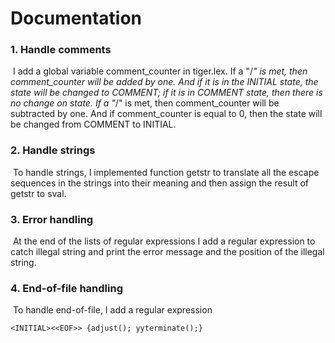 # Documentation

### 1.  Handle comments

​	I add a global variable comment_counter in tiger.lex. If a "/*" is met, then comment_counter will be added by one. And if it is in the INITIAL state, the state will be changed to COMMENT; if it is in COMMENT state, then there is no change on state. If a "*/" is met, then comment_counter will be subtracted by one. And if comment_counter is equal to 0, then the state will be changed from COMMENT to INITIAL.

### 2. Handle strings

​	To handle strings, I implemented function getstr to translate all the escape sequences in the strings into their meaning and then assign the result of getstr to sval.



### 3. Error handling

​	At the end of the lists of regular expressions I add a regular expression to catch illegal string and print the error message and the position of the illegal string.



### 4. End-of-file handling

​	To handle end-of-file, I add a regular expression

```
<INITIAL><<EOF>> {adjust(); yyterminate();}
```

